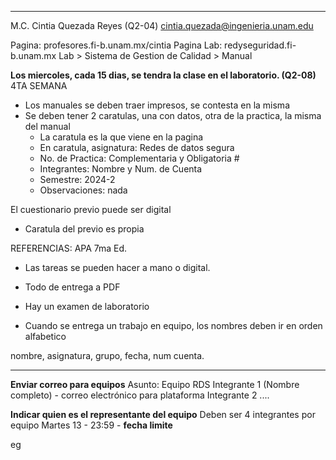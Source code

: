 ___
M.C. Cintia Quezada Reyes (Q2-04)
cintia.quezada@ingenieria.unam.edu

Pagina: profesores.fi-b.unam.mx/cintia
Pagina Lab: redyseguridad.fi-b.unam.mx
	Lab > Sistema de Gestion de Calidad > Manual 

**Los miercoles, cada 15 dias, se tendra la clase en el laboratorio. (Q2-08)** 4TA SEMANA
- Los manuales se deben traer impresos, se contesta en la misma
- Se deben tener 2 caratulas, una con datos, otra de la practica, la misma del manual
	- La caratula es la que viene en la pagina
	- En caratula, asignatura: Redes de datos segura
	- No. de Practica: Complementaria y Obligatoria #
	- Integrantes: Nombre y Num. de Cuenta
	- Semestre: 2024-2
	- Observaciones: nada

El cuestionario previo puede ser digital
- Caratula del previo es propia

REFERENCIAS: APA 7ma Ed.
- Las tareas se pueden hacer a mano o digital.
- Todo de entrega a PDF

- Hay un examen de laboratorio

- Cuando se entrega un trabajo en equipo, los nombres deben ir en orden alfabetico

nombre, asignatura, grupo, fecha, num cuenta.

___
**Enviar correo para equipos**
Asunto: Equipo RDS
Integrante 1 (Nombre completo) - correo electrónico para plataforma
Integrante 2 ....

**Indicar quien es el representante del equipo**
Deben ser 4 integrantes por equipo
Martes 13 - 23:59 - **fecha limite**

eg